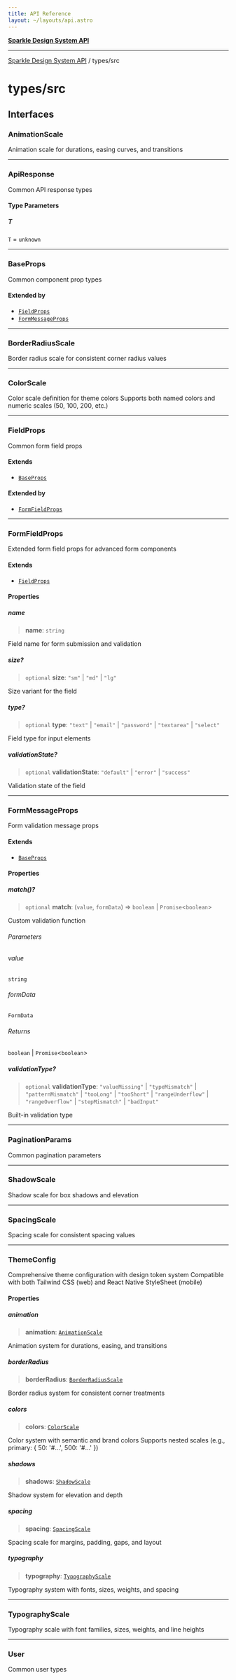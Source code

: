 ```yaml
---
title: API Reference
layout: ~/layouts/api.astro
---
```


[**Sparkle Design System API**](../README.md)

***

[Sparkle Design System API](../README.md) / types/src

# types/src

## Interfaces

### AnimationScale

Animation scale for durations, easing curves, and transitions

***

### ApiResponse

Common API response types

#### Type Parameters

##### T

`T` = `unknown`

***

### BaseProps

Common component prop types

#### Extended by

- [`FieldProps`](#fieldprops)
- [`FormMessageProps`](#formmessageprops)

***

### BorderRadiusScale

Border radius scale for consistent corner radius values

***

### ColorScale

Color scale definition for theme colors
Supports both named colors and numeric scales (50, 100, 200, etc.)

***

### FieldProps

Common form field props

#### Extends

- [`BaseProps`](#baseprops)

#### Extended by

- [`FormFieldProps`](#formfieldprops)

***

### FormFieldProps

Extended form field props for advanced form components

#### Extends

- [`FieldProps`](#fieldprops)

#### Properties

##### name

> **name**: `string`

Field name for form submission and validation

##### size?

> `optional` **size**: `"sm"` \| `"md"` \| `"lg"`

Size variant for the field

##### type?

> `optional` **type**: `"text"` \| `"email"` \| `"password"` \| `"textarea"` \| `"select"`

Field type for input elements

##### validationState?

> `optional` **validationState**: `"default"` \| `"error"` \| `"success"`

Validation state of the field

***

### FormMessageProps

Form validation message props

#### Extends

- [`BaseProps`](#baseprops)

#### Properties

##### match()?

> `optional` **match**: (`value`, `formData`) => `boolean` \| `Promise`\<`boolean`\>

Custom validation function

###### Parameters

###### value

`string`

###### formData

`FormData`

###### Returns

`boolean` \| `Promise`\<`boolean`\>

##### validationType?

> `optional` **validationType**: `"valueMissing"` \| `"typeMismatch"` \| `"patternMismatch"` \| `"tooLong"` \| `"tooShort"` \| `"rangeUnderflow"` \| `"rangeOverflow"` \| `"stepMismatch"` \| `"badInput"`

Built-in validation type

***

### PaginationParams

Common pagination parameters

***

### ShadowScale

Shadow scale for box shadows and elevation

***

### SpacingScale

Spacing scale for consistent spacing values

***

### ThemeConfig

Comprehensive theme configuration with design token system
Compatible with both Tailwind CSS (web) and React Native StyleSheet (mobile)

#### Properties

##### animation

> **animation**: [`AnimationScale`](#animationscale)

Animation system for durations, easing, and transitions

##### borderRadius

> **borderRadius**: [`BorderRadiusScale`](#borderradiusscale)

Border radius system for consistent corner treatments

##### colors

> **colors**: [`ColorScale`](#colorscale)

Color system with semantic and brand colors
Supports nested scales (e.g., primary: { 50: '#...', 500: '#...' })

##### shadows

> **shadows**: [`ShadowScale`](#shadowscale)

Shadow system for elevation and depth

##### spacing

> **spacing**: [`SpacingScale`](#spacingscale)

Spacing scale for margins, padding, gaps, and layout

##### typography

> **typography**: [`TypographyScale`](#typographyscale)

Typography system with fonts, sizes, weights, and spacing

***

### TypographyScale

Typography scale with font families, sizes, weights, and line heights

***

### User

Common user types
